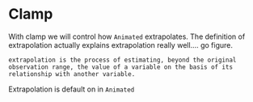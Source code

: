 # Clamp

With clamp we will control how `Animated` extrapolates. The definition of extrapolation actually explains extrapolation really well.... go figure.

```
extrapolation is the process of estimating, beyond the original observation range, the value of a variable on the basis of its relationship with another variable.
```

Extrapolation is default on in `Animated`